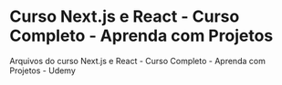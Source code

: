 # Curso Next.js e React - Curso Completo - Aprenda com Projetos

Arquivos do curso Next.js e React - Curso Completo - Aprenda com Projetos - Udemy
